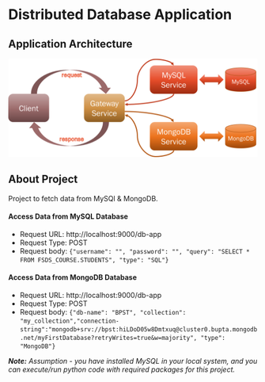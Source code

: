 # Distributed Database Application

## Application Architecture
<img title="App Architecture" alt="architecture" width="600px" src="application-architecture.png"/>


## About Project
Project to fetch data from MySQl & MongoDB.

#### Access Data from MySQL Database
* Request URL: http://localhost:9000/db-app
* Request Type: POST
* Request body: `{"username": "", "password": "", "query": "SELECT * FROM FSDS_COURSE.STUDENTS", "type": "SQL"}`

#### Access Data from MongoDB Database
* Request URL: http://localhost:9000/db-app
* Request Type: POST
* Request body: `{"db-name": "BPST", "collection": "my_collection","connection-string":"mongodb+srv://bpst:hiLDoD05w8Dmtxuq@cluster0.bupta.mongodb.net/myFirstDatabase?retryWrites=true&w=majority", "type": "MongoDB"}`

<i>**Note:** Assumption - you have installed MySQL in your local system, and you can execute/run python code with required packages for this project.</i>